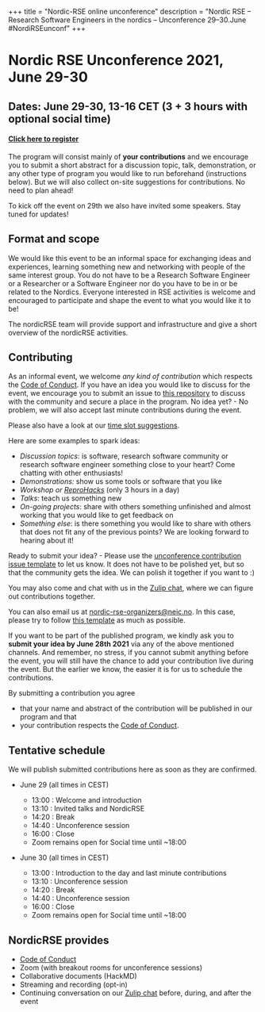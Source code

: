 +++
title = "Nordic-RSE online unconference"
description = "Nordic RSE – Research Software Engineers in the nordics – Unconference 29–30.June #NordiRSEunconf"
+++

# Nordic RSE Unconference 2021, June 29-30

## Dates: June 29-30, 13-16 CET (3 + 3 hours with optional social time)

#### [Click here to register](https://indico.neic.no/event/158/)

The program will consist mainly of **your contributions** and we encourage you to submit a short abstract for a
discussion topic, talk, demonstration, or any other type of program you would
like to run beforehand (instructions below). But we will also collect on-site suggestions for contributions. No need to plan ahead! 

To kick off the event on 29th we also have invited some speakers. Stay tuned for updates!

## Format and scope

We would like this event to be an informal space for exchanging ideas and experiences, learning something new and networking with people of the same interest group. You do not have to be a Research Software Engineer or a Researcher or a Software Engineer nor do you have to be in or be related to the Nordics. Everyone interested in RSE activities is welcome and encouraged to participate and shape the event to what you would like it to be!

The nordicRSE team will provide support and infrastructure and give a short overview of the nordicRSE activities.


## Contributing

As an informal event, we welcome *any kind of contribution* which respects the [Code of Conduct](./code-of-conduct).
If you have an idea you would like to discuss for the event, we encourage you to submit an issue to [this repository](https://github.com/nordic-rse/nordic-rse.github.io) to discuss with the community and secure a place in the program. 
No idea yet? - No problem, we will also accept last minute contributions during the event. 

Please also have a look at our [time slot suggestions](https://github.com/nordic-rse/nordic-rse.github.io/blob/main/.github/ISSUE_TEMPLATE/unconference-contribution.md).

Here are some examples to spark ideas:
- *Discussion topics*: is software, research software community or research software engineer something close to your heart? Come chatting with other enthusiasts!
- *Demonstrations:* show us some tools or software that you like
- *Workshop or [ReproHacks](https://reprohack.github.io/reprohack-hq/)* (only 3 hours in a day)
- *Talks*: teach us something new
- *On-going projects*: share with others something unfinished and almost working that you would like to get feedback on
- *Something else*: is there something you would like to share with others that does not fit any of the previous points? We are looking forward to hearing about it!

Ready to submit your idea? - Please use the [unconference contribution issue template](https://github.com/nordic-rse/nordic-rse.github.io/blob/main/.github/ISSUE_TEMPLATE/unconference-contribution.md) to let us know. It does not have to be polished yet, but so that the community gets the idea. We can polish it together if you want to :)

You may also come and chat with us in the [Zulip chat](https://coderefinery.zulipchat.com/#narrow/stream/213720-nordic-rse), where we can figure out contributions together.

You can also email us at <nordic-rse-organizers@neic.no>. In this case, please try to follow [this template](https://github.com/nordic-rse/nordic-rse.github.io/blob/main/.github/ISSUE_TEMPLATE/unconference-contribution.md) as much as possible.

If you want to be part of the published program, we kindly ask you to **submit your idea by June 28th 2021** via any of the above mentioned channels.
And remember, no stress, if you cannot submit anything before the event, you will still have the chance to add your contribution live during the event. But the earlier we know, the easier it is for us to schedule the contributions.

By submitting a contribution you agree 
   - that your name and abstract of the contribution will be published in our program and that
   - your contribution respects the [Code of Conduct](./code-of-conduct).

## Tentative schedule

We will publish submitted contributions here as soon as they are confirmed.

- June 29 (all times in CEST)
  - 13:00 : Welcome and introduction
  - 13:10 : Invited talks and NordicRSE
  - 14:20 : Break
  - 14:40 : Unconference session
  - 16:00 : Close
  - Zoom remains open for Social time until ~18:00
 

- June 30 (all times in CEST)
  - 13:00 : Introduction to the day and last minute contributions
  - 13:10 : Unconference session
  - 14:20 : Break
  - 14:40 : Unconference session
  - 16:00 : Close
  - Zoom remains open for Social time until ~18:00


## NordicRSE provides

- [Code of Conduct](./code-of-conduct/)
- Zoom (with breakout rooms for unconference sessions)
- Collaborative documents (HackMD)
- Streaming and recording (opt-in)
- Continuing conversation on our [Zulip chat](https://coderefinery.zulipchat.com/#narrow/stream/213720-nordic-rse)
  before, during, and after the event
  
 
